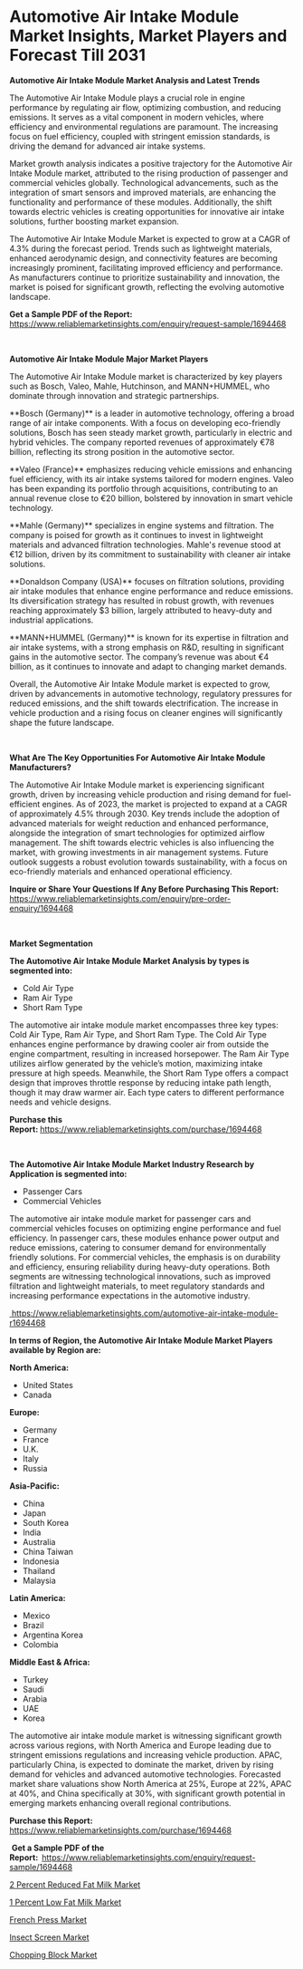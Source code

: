 <p><h1>Automotive Air Intake Module Market Insights, Market Players and Forecast Till 2031</h1></p><p><strong>Automotive Air Intake Module Market Analysis and Latest Trends</strong></p>
<p><p>The Automotive Air Intake Module plays a crucial role in engine performance by regulating air flow, optimizing combustion, and reducing emissions. It serves as a vital component in modern vehicles, where efficiency and environmental regulations are paramount. The increasing focus on fuel efficiency, coupled with stringent emission standards, is driving the demand for advanced air intake systems.</p><p>Market growth analysis indicates a positive trajectory for the Automotive Air Intake Module market, attributed to the rising production of passenger and commercial vehicles globally. Technological advancements, such as the integration of smart sensors and improved materials, are enhancing the functionality and performance of these modules. Additionally, the shift towards electric vehicles is creating opportunities for innovative air intake solutions, further boosting market expansion.</p><p>The Automotive Air Intake Module Market is expected to grow at a CAGR of 4.3% during the forecast period. Trends such as lightweight materials, enhanced aerodynamic design, and connectivity features are becoming increasingly prominent, facilitating improved efficiency and performance. As manufacturers continue to prioritize sustainability and innovation, the market is poised for significant growth, reflecting the evolving automotive landscape.</p></p>
<p><strong>Get a Sample PDF of the Report:&nbsp;</strong> <a href="https://www.reliablemarketinsights.com/enquiry/request-sample/1694468?utm_campaign=1512&utm_medium=2&utm_source=Github&utm_content=ia&utm_term=17122024&utm_id=automotive-air-intake-module">https://www.reliablemarketinsights.com/enquiry/request-sample/1694468</a></p>
<p>&nbsp;</p>
<p><strong>Automotive Air Intake Module Major Market Players</strong></p>
<p><p>The Automotive Air Intake Module market is characterized by key players such as Bosch, Valeo, Mahle, Hutchinson, and MANN+HUMMEL, who dominate through innovation and strategic partnerships.</p><p>**Bosch (Germany)** is a leader in automotive technology, offering a broad range of air intake components. With a focus on developing eco-friendly solutions, Bosch has seen steady market growth, particularly in electric and hybrid vehicles. The company reported revenues of approximately €78 billion, reflecting its strong position in the automotive sector.</p><p>**Valeo (France)** emphasizes reducing vehicle emissions and enhancing fuel efficiency, with its air intake systems tailored for modern engines. Valeo has been expanding its portfolio through acquisitions, contributing to an annual revenue close to €20 billion, bolstered by innovation in smart vehicle technology.</p><p>**Mahle (Germany)** specializes in engine systems and filtration. The company is poised for growth as it continues to invest in lightweight materials and advanced filtration technologies. Mahle's revenue stood at €12 billion, driven by its commitment to sustainability with cleaner air intake solutions.</p><p>**Donaldson Company (USA)** focuses on filtration solutions, providing air intake modules that enhance engine performance and reduce emissions. Its diversification strategy has resulted in robust growth, with revenues reaching approximately $3 billion, largely attributed to heavy-duty and industrial applications.</p><p>**MANN+HUMMEL (Germany)** is known for its expertise in filtration and air intake systems, with a strong emphasis on R&D, resulting in significant gains in the automotive sector. The company’s revenue was about €4 billion, as it continues to innovate and adapt to changing market demands.</p><p>Overall, the Automotive Air Intake Module market is expected to grow, driven by advancements in automotive technology, regulatory pressures for reduced emissions, and the shift towards electrification. The increase in vehicle production and a rising focus on cleaner engines will significantly shape the future landscape.</p></p>
<p>&nbsp;</p>
<p><strong>What Are The Key Opportunities For Automotive Air Intake Module Manufacturers?</strong></p>
<p><p>The Automotive Air Intake Module market is experiencing significant growth, driven by increasing vehicle production and rising demand for fuel-efficient engines. As of 2023, the market is projected to expand at a CAGR of approximately 4.5% through 2030. Key trends include the adoption of advanced materials for weight reduction and enhanced performance, alongside the integration of smart technologies for optimized airflow management. The shift towards electric vehicles is also influencing the market, with growing investments in air management systems. Future outlook suggests a robust evolution towards sustainability, with a focus on eco-friendly materials and enhanced operational efficiency.</p></p>
<p><strong>Inquire or Share Your Questions If Any Before Purchasing This Report:</strong> <a href="https://www.reliablemarketinsights.com/enquiry/pre-order-enquiry/1694468?utm_campaign=1512&utm_medium=2&utm_source=Github&utm_content=ia&utm_term=17122024&utm_id=automotive-air-intake-module">https://www.reliablemarketinsights.com/enquiry/pre-order-enquiry/1694468</a></p>
<p>&nbsp;</p>
<p><strong>Market Segmentation</strong></p>
<p><strong>The Automotive Air Intake Module Market Analysis by types is segmented into:</strong></p>
<p><ul><li>Cold Air Type</li><li>Ram Air Type</li><li>Short Ram Type</li></ul></p>
<p><p>The automotive air intake module market encompasses three key types: Cold Air Type, Ram Air Type, and Short Ram Type. The Cold Air Type enhances engine performance by drawing cooler air from outside the engine compartment, resulting in increased horsepower. The Ram Air Type utilizes airflow generated by the vehicle’s motion, maximizing intake pressure at high speeds. Meanwhile, the Short Ram Type offers a compact design that improves throttle response by reducing intake path length, though it may draw warmer air. Each type caters to different performance needs and vehicle designs.</p></p>
<p><strong>Purchase this Report:&nbsp;</strong><a href="https://www.reliablemarketinsights.com/purchase/1694468?utm_campaign=1512&utm_medium=2&utm_source=Github&utm_content=ia&utm_term=17122024&utm_id=automotive-air-intake-module">https://www.reliablemarketinsights.com/purchase/1694468</a></p>
<p>&nbsp;</p>
<p><strong>The Automotive Air Intake Module Market Industry Research by Application is segmented into:</strong></p>
<p><ul><li>Passenger Cars</li><li>Commercial Vehicles</li></ul></p>
<p><p>The automotive air intake module market for passenger cars and commercial vehicles focuses on optimizing engine performance and fuel efficiency. In passenger cars, these modules enhance power output and reduce emissions, catering to consumer demand for environmentally friendly solutions. For commercial vehicles, the emphasis is on durability and efficiency, ensuring reliability during heavy-duty operations. Both segments are witnessing technological innovations, such as improved filtration and lightweight materials, to meet regulatory standards and increasing performance expectations in the automotive industry.</p></p>
<p><a href="https://www.reliablemarketinsights.com/automotive-air-intake-module-r1694468?utm_campaign=1512&utm_medium=2&utm_source=Github&utm_content=ia&utm_term=17122024&utm_id=automotive-air-intake-module">&nbsp;https://www.reliablemarketinsights.com/automotive-air-intake-module-r1694468</a></p>
<p><strong>In terms of Region, the Automotive Air Intake Module Market Players available by Region are:</strong></p>
<p>
    <p> <strong> North America: </strong>
        <ul>
            <li>United States</li>
            <li>Canada</li>
        </ul>
        </p> 
    <p> <strong> Europe: </strong>
        <ul>
            <li>Germany</li>
            <li>France</li>
            <li>U.K.</li>
            <li>Italy</li>
            <li>Russia</li>
        </ul>
        </p> 
    <p> <strong> Asia-Pacific: </strong>
        <ul>
            <li>China</li>
            <li>Japan</li>
            <li>South Korea</li>
            <li>India</li>
            <li>Australia</li>
            <li>China Taiwan</li>
            <li>Indonesia</li>
            <li>Thailand</li>
            <li>Malaysia</li>
        </ul>
        </p> 
    <p> <strong> Latin America: </strong>
        <ul>
            <li>Mexico</li>
            <li>Brazil</li>
            <li>Argentina Korea</li>
            <li>Colombia</li>
        </ul>
        </p> 
    <p> <strong> Middle East & Africa: </strong>
        <ul>
            <li>Turkey</li>
            <li>Saudi</li>
            <li>Arabia</li>
            <li>UAE</li>
            <li>Korea</li>
        </ul>
    </p>
    </p>
<p><p>The automotive air intake module market is witnessing significant growth across various regions, with North America and Europe leading due to stringent emissions regulations and increasing vehicle production. APAC, particularly China, is expected to dominate the market, driven by rising demand for vehicles and advanced automotive technologies. Forecasted market share valuations show North America at 25%, Europe at 22%, APAC at 40%, and China specifically at 30%, with significant growth potential in emerging markets enhancing overall regional contributions.</p></p>
<p><strong>Purchase this Report: </strong><a href="https://www.reliablemarketinsights.com/purchase/1694468?utm_campaign=1512&utm_medium=2&utm_source=Github&utm_content=ia&utm_term=17122024&utm_id=automotive-air-intake-module">https://www.reliablemarketinsights.com/purchase/1694468</a></p>
<p>&nbsp;<strong>Get a Sample PDF of the Report:&nbsp;&nbsp;</strong><a href="https://www.reliablemarketinsights.com/enquiry/request-sample/1694468?utm_campaign=1512&utm_medium=2&utm_source=Github&utm_content=ia&utm_term=17122024&utm_id=automotive-air-intake-module">https://www.reliablemarketinsights.com/enquiry/request-sample/1694468</a></p>
<p><strong></strong></p>
<p><p><a href="https://www.linkedin.com/pulse/2-percent-reduced-fat-milk-market-size-industry-outlook-detailed-ztinc?utm_campaign=1512&utm_medium=2&utm_source=Github&utm_content=ia&utm_term=17122024&utm_id=automotive-air-intake-module">2 Percent Reduced Fat Milk Market</a></p><p><a href="https://www.linkedin.com/pulse/1-percent-low-fat-milk-market-spectrum-usage-patterns-sector-revpc?utm_campaign=1512&utm_medium=2&utm_source=Github&utm_content=ia&utm_term=17122024&utm_id=automotive-air-intake-module">1 Percent Low Fat Milk Market</a></p><p><a href="https://www.linkedin.com/pulse/regional-global-french-press-market-analysis-projected-131-cxbnf?utm_campaign=1512&utm_medium=2&utm_source=Github&utm_content=ia&utm_term=17122024&utm_id=automotive-air-intake-module">French Press Market</a></p><p><a href="https://www.linkedin.com/pulse/sales-channel-penetration-market-opportunities-insect-screen-blo5f?utm_campaign=1512&utm_medium=2&utm_source=Github&utm_content=ia&utm_term=17122024&utm_id=automotive-air-intake-module">Insect Screen Market</a></p><p><a href="https://www.linkedin.com/pulse/chopping-block-market-size-expand-cagr-55-along-its-major-epogf?utm_campaign=1512&utm_medium=2&utm_source=Github&utm_content=ia&utm_term=17122024&utm_id=automotive-air-intake-module">Chopping Block Market</a></p></p>